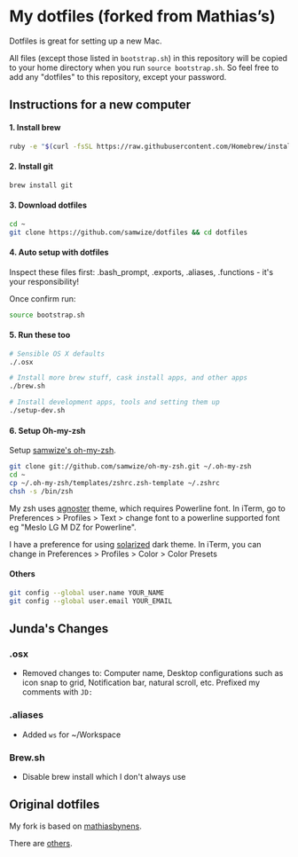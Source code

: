 # My dotfiles (forked from Mathias’s)

Dotfiles is great for setting up a new Mac.

All files (except those listed in `bootstrap.sh`) in this repository will be copied to your home directory when you run `source bootstrap.sh`. So feel free to add any "dotfiles" to this repository, except your password.

## Instructions for a new computer

#### 1. Install brew

```bash
ruby -e "$(curl -fsSL https://raw.githubusercontent.com/Homebrew/install/master/install)"
```

#### 2. Install git

```bash
brew install git
```

#### 3. Download dotfiles

```bash
cd ~
git clone https://github.com/samwize/dotfiles && cd dotfiles
```

#### 4. Auto setup with dotfiles

Inspect these files first: .bash_prompt, .exports, .aliases, .functions - it's your responsibility!

Once confirm run:

```bash
source bootstrap.sh
```

#### 5. Run these too

```bash
# Sensible OS X defaults
./.osx

# Install more brew stuff, cask install apps, and other apps
./brew.sh

# Install development apps, tools and setting them up
./setup-dev.sh
```

#### 6. Setup Oh-my-zsh

Setup [samwize's oh-my-zsh](https://github.com/samwize/oh-my-zsh).

```bash
git clone git://github.com/samwize/oh-my-zsh.git ~/.oh-my-zsh
cd ~
cp ~/.oh-my-zsh/templates/zshrc.zsh-template ~/.zshrc
chsh -s /bin/zsh
```

My zsh uses [agnoster](https://github.com/agnoster/agnoster-zsh-theme) theme, which requires Powerline font. In iTerm, go to Preferences > Profiles > Text > change font to a powerline supported font eg "Meslo LG M DZ for Powerline".

I have a preference for using [solarized](https://github.com/altercation/solarized) dark theme. In iTerm, you can change in Preferences > Profiles > Color > Color Presets

#### Others

```bash
git config --global user.name YOUR_NAME
git config --global user.email YOUR_EMAIL
```

## Junda's Changes

### .osx

- Removed changes to: Computer name, Desktop configurations such as icon snap to grid, Notification bar, natural scroll, etc. Prefixed my comments with `JD:`


### .aliases

- Added `ws` for ~/Workspace


### Brew.sh

- Disable brew install which I don't always use

## Original dotfiles

My fork is based on [mathiasbynens](https://github.com/mathiasbynens/dotfiles).

There are [others](http://dotfiles.github.io).
